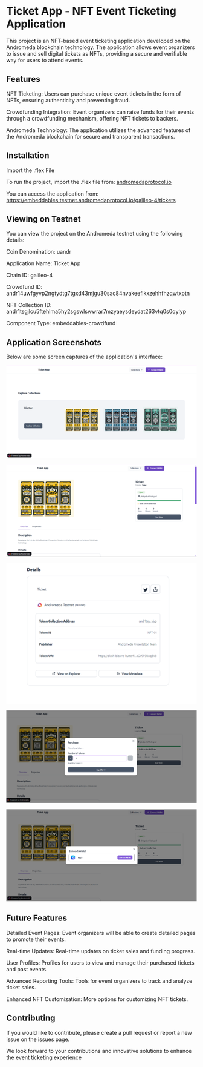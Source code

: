 # Ticket App - NFT Event Ticketing Application

This project is an NFT-based event ticketing application developed on the Andromeda blockchain technology. The application allows event organizers to issue and sell digital tickets as NFTs, providing a secure and verifiable way for users to attend events.


## Features


NFT Ticketing: Users can purchase unique event tickets in the form of NFTs, ensuring authenticity and preventing fraud.

Crowdfunding Integration: Event organizers can raise funds for their events through a crowdfunding mechanism, offering NFT tickets to backers.

Andromeda Technology: The application utilizes the advanced features of the Andromeda blockchain for secure and transparent transactions.


## Installation

Import the .flex File

To run the project, import the .flex file from: [andromedaprotocol.io](https://andromedaprotocol.io)

You can access the application from: https://embeddables.testnet.andromedaprotocol.io/galileo-4/tickets


## Viewing on Testnet

You can view the project on the Andromeda testnet using the following details:



Coin Denomination: uandr

Application Name: Ticket App

Chain ID: galileo-4

Crowdfund ID: andr14uwfgyvp2ngtydtg7tgxd43mjgu30sac84nvakeeflkxzehhfhzqwtxptn

NFT Collection ID: andr1tsgjlcu5ftehlma5hy2sgswlswwrar7mzyaeysdeydat263vtq0s0qylyp

Component Type: embeddables-crowdfund


## Application Screenshots

Below are some screen captures of the application's interface:

![](screenshots/1.png)

![](screenshots/2.png)

![](screenshots/3.png)

![](screenshots/4.png)

![](screenshots/5.png)













## Future Features

Detailed Event Pages: Event organizers will be able to create detailed pages to promote their events.

Real-time Updates: Real-time updates on ticket sales and funding progress.

User Profiles: Profiles for users to view and manage their purchased tickets and past events.

Advanced Reporting Tools: Tools for event organizers to track and analyze ticket sales.

Enhanced NFT Customization: More options for customizing NFT tickets.


## Contributing

If you would like to contribute, please create a pull request or report a new issue on the issues page.


We look forward to your contributions and innovative solutions to enhance the event ticketing experience


